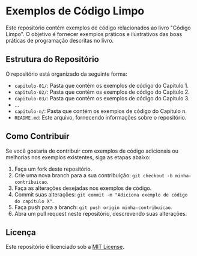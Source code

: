 # Exemplos de Código Limpo

Este repositório contém exemplos de código relacionados ao livro "Código Limpo". O objetivo é fornecer exemplos práticos e ilustrativos das boas práticas de programação descritas no livro.

## Estrutura do Repositório

O repositório está organizado da seguinte forma:

- `capitulo-01/`: Pasta que contém os exemplos de código do Capítulo 1.
- `capitulo-02/`: Pasta que contém os exemplos de código do Capítulo 2.
- `capitulo-03/`: Pasta que contém os exemplos de código do Capítulo 3.
- ...
- `capitulo-n/`: Pasta que contém os exemplos de código do Capítulo n.
- `README.md`: Este arquivo, fornecendo informações sobre o repositório.

## Como Contribuir

Se você gostaria de contribuir com exemplos de código adicionais ou melhorias nos exemplos existentes, siga as etapas abaixo:

1. Faça um fork deste repositório.
2. Crie uma nova branch para a sua contribuição: `git checkout -b minha-contribuicao`.
3. Faça as alterações desejadas nos exemplos de código.
4. Commit suas alterações: `git commit -m "Adiciona exemplo de código do capítulo X"`.
5. Faça push para a branch: `git push origin minha-contribuicao`.
6. Abra um pull request neste repositório, descrevendo suas alterações.

## Licença

Este repositório é licenciado sob a [MIT License](LICENSE).
